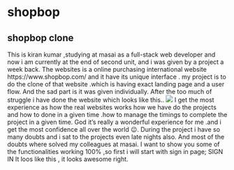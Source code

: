 # shopbop
<h2>shopbop clone</h2>
This is kiran kumar ,studying at masai as a full-stack web developer and now i am currently at the end of second unit, and i was given by a project a week back.
The websites is a online purchasing international website
https://www.shopbop.com/
and it have its unique interface . my project is to do the clone of that website .which is having exact landing page and a user flow. And the sad part is it was given individually.
After the too much of struggle i have done the website which looks like this..
<img src="https://miro.medium.com/max/700/1*rc19Lw8_uZglUG6Enq_s_A.png"/>
I get the most experience as how the real websites works how we have do the projects and how to done in a given time .how to manage the timings to complete the project in a given time.
God it’s really a wonderful experience for me .and i get the most confidence all over the world 😉.
During the project i have so many doubts and i sat to the projects even late nights also. And most of the doubts where solved my colleagues at masai.
I want to show you some of the functionalities working 100% ,so first i will start with sign in page;
SIGN IN
It loos like this , it looks awesome right.
